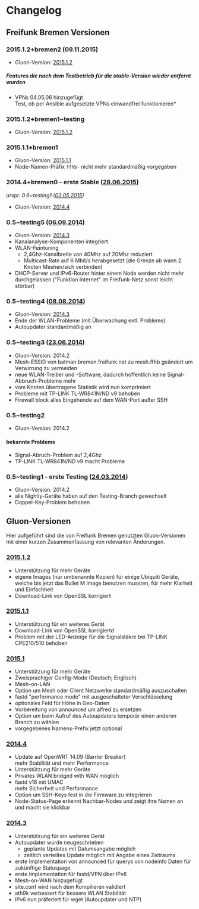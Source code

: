 # Changelog
## Freifunk Bremen Versionen
### 2015.1.2+bremen2 (09.11.2015)
* Gluon-Version: [2015.1.2](#gluon-versionen_2015-1-2)

##### Features die nach dem Testbetrieb für die stable-Version wieder entfernt wurden
* VPNs 04,05,06 hinzugefügt  
  Test, ob per Ansible aufgesetzte VPNs einwandfrei funktionieren*

### 2015.1.2+bremen1~testing
* Gluon-Version: [2015.1.2](#gluon-versionen_2015-1-2)

### 2015.1.1+bremen1
* Gluon-Version: [2015.1.1](#gluon-versionen_2015-1-1)
* Node-Namen-Präfix `ffhb-` nicht mehr standardmäßig vorgegeben

### 2014.4+bremen0 - **erste Stable** ([28.06.2015](http://bremen.freifunk.net/blog/2015/06/28/Erste-stabile-Firmware.html))
*urspr. 0.6~testing1 ([03.05.2015](http://bremen.freifunk.net/blog/2015/05/03/Neue-Firmware.html))*
* Gluon-Version: [2014.4](#gluon-versionen_2014-4)

### 0.5~testing5 ([06.09.2014](http://bremen.freifunk.net/blog/2014/09/06/Neue-Testing-Channel-Survey.html))
* Gluon-Version: [2014.3](#gluon-versionen_2014-3)
* Kanalanalyse-Komponenten integriert
* WLAN-Feintuning
  * 2,4Ghz-Kanalbreite von 40Mhz auf 20Mhz reduziert
  * Multicast-Rate auf 6 Mbit/s herabgesetzt (die Grenze ab wann 2 Knoten Meshen/sich verbinden)
* DHCP-Server und IPv6-Router hinter einem Node werden nicht mehr durchgelassen ("Funktion Internet" im Freifunk-Netz sonst leicht störbar)

### 0.5~testing4 ([08.08.2014](http://bremen.freifunk.net/blog/2014/08/08/Neue-Testing.html))
* Gluon-Version: [2014.3](#gluon-versionen_2014-3)
* Ende der WLAN-Probleme (mit Überwachung evtl. Probleme)
* Autoupdater standardmäßig an

### 0.5~testing3 ([23.06.2014](http://bremen.freifunk.net/blog/2014/06/23/Facebook-und-Testing-3.html))
* Gluon-Version: 2014.2
* Mesh-ESSID von batman.bremen.freifunk.net zu mesh.ffhb geändert um Verwirrung zu vermeiden
* neue WLAN-Treiber und -Software, dadurch hoffentlich keine Signal-Abbruch-Probleme mehr
* vom Knoten übertragene Statistik wird nun komprimiert
* Probleme mit TP-LINK TL-WR841N/ND v9 behoben
* Firewall block alles Eingehende auf dem WAN-Port außer SSH

### 0.5~testing2
* Gluon-Version: 2014.2

#### bekannte Probleme
* Signal-Abruch-Problem auf 2,4Ghz
* TP-LINK TL-WR841N/ND v9 macht Probleme


### 0.5~testing1 - **erste Testing** ([24.03.2014](http://bremen.freifunk.net/blog/2014/03/24/testing-firmware.html))
* Gluon-Version: 2014.2
* alle Nightly-Geräte haben auf den Testing-Branch gewechselt
* Doppel-Key-Problem behoben



## Gluon-Versionen
Hier aufgeführt sind die von Freifunk Bremen genutzten Gluon-Versionen mit einer kurzen Zusammenfassung von relevanten Änderungen.

### [2015.1.2](http://gluon.readthedocs.org/en/v2015.1.2/releases/v2015.1.2.html)
* Unterstützung für mehr Geräte
* eigene Images (nur umbenannte Kopien) für einige Ubiquiti Geräte, welche bis jetzt das Bullet M Image benutzen mussten, für mehr Klarheit und Einfachheit
* Download-Link von OpenSSL korrigiert

### [2015.1.1](http://gluon.readthedocs.org/en/v2015.1.2/releases/v2015.1.1.html)
* Unterstützung für ein weiteres Gerät
* Download-Link von OpenSSL korrigiertd
* Problem mit der LED-Anzeige für die Signalstäkre bei TP-LINK CPE210/510 behoben

### [2015.1](http://gluon.readthedocs.org/en/v2015.1/releases/v2015.1.html)
* Unterstützung für mehr Geräte
* Zweisprachiger Config-Mode (Deutsch; Englisch)
* Mesh-on-LAN
* Option um Mesh oder Client Netzwerke standardmäßig auszuschalten
* fastd "performance mode" mit ausgeschalteter Verschlüsselung
* optionales Feld für Höhe in Geo-Daten
* Vorbereitung von announced um alfred zu ersetzen
* Option um beim Aufruf des Autoupdaters temporär einen anderen Branch zu wählen
* vorgegebenes Namens-Prefix jetzt optional

### [2014.4](http://gluon.readthedocs.org/en/v2014.4/releases/v2014.4.html)
* Update auf OpenWRT 14.09 (Barrier Breaker)  
  mehr Stabilität und mehr Performance
* Unterstützung für mehr Geräte
* Privates WLAN bridged with WAN möglich
* fastd v16 mit UMAC  
  mehr Sicherheit und Performance
* Option um SSH-Keys fest in die Firmware zu integrieren
* Node-Status-Page erkennt Nachbar-Nodes und zeigt ihre Namen an und macht sie klickbar

### [2014.3](http://gluon.readthedocs.org/en/v2014.4/releases/v2014.3.html)
* Unterstützung für ein weiteres Gerät
* Autoupdater wurde neugeschrieben
  * geplante Updates mit Datumsangabe möglich
  * zeitlich verteiltes Update möglich mit Angabe eines Zeitraums
* erste Implementation von announced für querys von nodeinfo Daten für zukünftige Statuspage
* erste Implementation für fastd/VPN über IPv6
* Mesh-on-WAN hinzugefügt
* site.conf wird nach dem Kompilieren validiert
* ath9k verbessert für bessere WLAN Stabilität
* IPv6 nun präferiert für wget (Autoupdater und NTP)